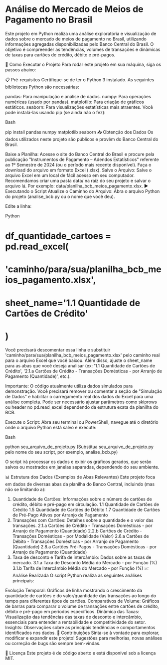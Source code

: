 # Análise do Mercado de Meios de Pagamento no Brasil
Este projeto em Python realiza uma análise exploratória e visualização de dados sobre o mercado de meios de pagamento no Brasil, utilizando informações agregadas disponibilizadas pelo Banco Central do Brasil. O objetivo é compreender as tendências, volumes de transações e dinâmicas de taxas para cartões de crédito, débito e pré-pagos.

🚀 Como Executar o Projeto
Para rodar este projeto em sua máquina, siga os passos abaixo:

📋 Pré-requisitos
Certifique-se de ter o Python 3 instalado. As seguintes bibliotecas Python são necessárias:

pandas: Para manipulação e análise de dados.
numpy: Para operações numéricas (usado por pandas).
matplotlib: Para criação de gráficos estáticos.
seaborn: Para visualizações estatísticas mais atraentes.
Você pode instalá-las usando pip (se ainda não o fez):

Bash

pip install pandas numpy matplotlib seaborn
📥 Obtenção dos Dados
Os dados utilizados neste projeto são públicos e provêm do Banco Central do Brasil.

Baixe a Planilha: Acesse o site do Banco Central do Brasil e procure pela publicação "Instrumentos de Pagamento – Adendos Estatísticos" referente ao 1º Semestre de 2024 (ou o período mais recente disponível). Faça o download do arquivo em formato Excel (.xlsx).
Salve o Arquivo: Salve o arquivo Excel em um local de fácil acesso em seu computador. Recomendamos criar uma pasta data/ na raiz do seu projeto e salvar o arquivo lá. Por exemplo: data/planilha_bcb_meios_pagamento.xlsx.
▶️ Executando o Script
Atualize o Caminho do Arquivo: Abra o arquivo Python do projeto (analise_bcb.py ou o nome que você deu).

Edite a linha:

Python

# df_quantidade_cartoes = pd.read_excel(
#     'caminho/para/sua/planilha_bcb_meios_pagamento.xlsx',
#     sheet_name='1.1 Quantidade de Cartões de Crédito'
# )
Você precisará descomentar essa linha e substituir 'caminho/para/sua/planilha_bcb_meios_pagamento.xlsx' pelo caminho real para o arquivo Excel que você baixou. Além disso, ajuste o sheet_name para as abas que você deseja analisar (ex: '1.1 Quantidade de Cartões de Crédito', '2.1.a Cartões de Crédito - Transações Domésticas - por Arranjo de Pagamento (Quantidade)', etc.).

Importante: O código atualmente utiliza dados simulados para demonstração. Você precisará remover ou comentar a seção de "Simulação de Dados" e habilitar o carregamento real dos dados do Excel para uma análise completa. Pode ser necessário ajustar parâmetros como skiprows ou header no pd.read_excel dependendo da estrutura exata da planilha do BCB.

Execute o Script: Abra seu terminal ou PowerShell, navegue até o diretório onde o arquivo Python está salvo e execute:

Bash

python seu_arquivo_de_projeto.py
(Substitua seu_arquivo_de_projeto.py pelo nome do seu script, por exemplo, analise_bcb.py)

O script irá processar os dados e exibir os gráficos gerados, que serão salvos ou mostrados em janelas separadas, dependendo do seu ambiente.

📊 Estrutura dos Dados (Exemplos de Abas Relevantes)
Este projeto foca em dados de diversas abas da planilha do Banco Central, incluindo (mas não se limitando a):

1. Quantidade de Cartões: Informações sobre o número de cartões de crédito, débito e pré-pago em circulação.
1.1 Quantidade de Cartões de Crédito
1.5 Quantidade de Cartões de Débito
1.7 Quantidade de Cartões de Pré-Pago Ativos por Arranjo de Pagamento
2. Transações com Cartões: Detalhes sobre a quantidade e o valor das transações.
2.1.a Cartões de Crédito - Transações Domésticas - por Arranjo de Pagamento (Quantidade)
2.2.b Cartões de Crédito - Transações Domésticas - por Modalidade (Valor)
2.6.a Cartões de Débito - Transações Domésticas - por Arranjo de Pagamento (Quantidade)
2.8.a Cartões Pré-Pagos - Transações Domésticas - por Arranjo de Pagamento (Quantidade)
3. Taxa de desconto e Tarifa de intercâmbio: Dados sobre as taxas de mercado.
3.1.a Taxa de Desconto Média do Mercado - por Função (%)
3.1.b Tarifa de Intercâmbio Média do Mercado - por Função (%)
📈 Análise Realizada
O script Python realiza as seguintes análises principais:

Evolução Temporal: Gráficos de linha mostrando o crescimento da quantidade de cartões e do valor/quantidade das transações ao longo do tempo para diferentes tipos de cartões.
Comparativos de Volume: Gráficos de barras para comparar o volume de transações entre cartões de crédito, débito e pré-pago em períodos específicos.
Dinâmica das Taxas: Visualização das tendências das taxas de desconto e intercâmbio, essenciais para entender a rentabilidade e competitividade do setor.
Insights: Observações sobre as principais tendências e comportamentos identificados nos dados.
🤝 Contribuições
Sinta-se à vontade para explorar, modificar e expandir este projeto! Sugestões para melhorias, novas análises ou correção de bugs são sempre bem-vindas.

📝 Licença
Este projeto é de código aberto e está disponível sob a licença MIT.
